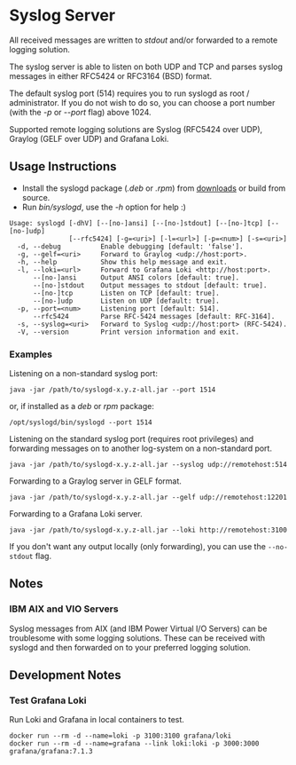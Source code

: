 # Syslog Server

All received messages are written to *stdout* and/or forwarded to a remote logging solution.

The syslog server is able to listen on both UDP and TCP and parses syslog messages in either RFC5424 or RFC3164 (BSD) format.

The default syslog port (514) requires you to run syslogd as root / administrator.
If you do not wish to do so, you can choose a port number (with the *-p* or *--port* flag) above 1024.

Supported remote logging solutions are Syslog (RFC5424 over UDP), Graylog (GELF over UDP) and Grafana Loki.

## Usage Instructions

- Install the syslogd package (*.deb* or *.rpm*) from [downloads](https://bitbucket.org/mnellemann/syslogd/downloads/) or build from source.
- Run *bin/syslogd*, use the *-h* option for help :)

```text
Usage: syslogd [-dhV] [--[no-]ansi] [--[no-]stdout] [--[no-]tcp] [--[no-]udp]
               [--rfc5424] [-g=<uri>] [-l=<url>] [-p=<num>] [-s=<uri>]
  -d, --debug          Enable debugging [default: 'false'].
  -g, --gelf=<uri>     Forward to Graylog <udp://host:port>.
  -h, --help           Show this help message and exit.
  -l, --loki=<url>     Forward to Grafana Loki <http://host:port>.
      --[no-]ansi      Output ANSI colors [default: true].
      --[no-]stdout    Output messages to stdout [default: true].
      --[no-]tcp       Listen on TCP [default: true].
      --[no-]udp       Listen on UDP [default: true].
  -p, --port=<num>     Listening port [default: 514].
      --rfc5424        Parse RFC-5424 messages [default: RFC-3164].
  -s, --syslog=<uri>   Forward to Syslog <udp://host:port> (RFC-5424).
  -V, --version        Print version information and exit.
```

### Examples

Listening on a non-standard syslog port:

```
java -jar /path/to/syslogd-x.y.z-all.jar --port 1514
```

or, if installed as a *deb* or *rpm* package:

```
/opt/syslogd/bin/syslogd --port 1514
```

Listening on the standard syslog port (requires root privileges) and forwarding messages on to another log-system on a non-standard port.

```
java -jar /path/to/syslogd-x.y.z-all.jar --syslog udp://remotehost:514
```

Forwarding to a Graylog server in GELF format.

```
java -jar /path/to/syslogd-x.y.z-all.jar --gelf udp://remotehost:12201
```

Forwarding to a Grafana Loki server.

```
java -jar /path/to/syslogd-x.y.z-all.jar --loki http://remotehost:3100
```

If you don't want any output locally (only forwarding), you can use the ```--no-stdout``` flag.


## Notes

### IBM AIX and VIO Servers

Syslog messages from AIX (and IBM Power Virtual I/O Servers) can be troublesome with some logging solutions. These can be received with
syslogd and then forwarded on to your preferred logging solution.


## Development Notes

### Test Grafana Loki

Run Loki and Grafana in local containers to test.

```shell
docker run --rm -d --name=loki -p 3100:3100 grafana/loki
docker run --rm -d --name=grafana --link loki:loki -p 3000:3000 grafana/grafana:7.1.3
```


